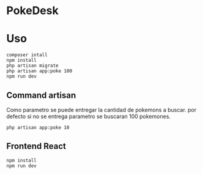 # PokeDesk

# Uso

```
composer intall
npm install
php artisan migrate
php artisan app:poke 100
npm run dev
```

## Command artisan

Como parametro se puede entregar la cantidad de pokemons a buscar.
por defecto si no se entrega parametro se buscaran 100 pokemones.

```
php artisan app:poke 10
```

## Frontend React

```
npm install
npm run dev
```

